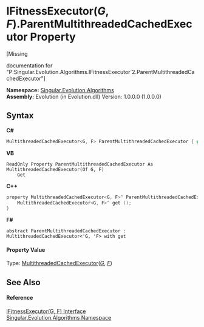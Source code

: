 # IFitnessExecutor(*G*, *F*).ParentMultithreadedCachedExecutor Property 
 

\[Missing <summary> documentation for "P:Singular.Evolution.Algorithms.IFitnessExecutor`2.ParentMultithreadedCachedExecutor"\]

**Namespace:**&nbsp;<a href="abe06fa4-bd7d-97b9-28d0-1b08952971eb">Singular.Evolution.Algorithms</a><br />**Assembly:**&nbsp;Evolution (in Evolution.dll) Version: 1.0.0.0 (1.0.0.0)

## Syntax

**C#**<br />
``` C#
MultithreadedCachedExecutor<G, F> ParentMultithreadedCachedExecutor { get; }
```

**VB**<br />
``` VB
ReadOnly Property ParentMultithreadedCachedExecutor As MultithreadedCachedExecutor(Of G, F)
	Get
```

**C++**<br />
``` C++
property MultithreadedCachedExecutor<G, F>^ ParentMultithreadedCachedExecutor {
	MultithreadedCachedExecutor<G, F>^ get ();
}
```

**F#**<br />
``` F#
abstract ParentMultithreadedCachedExecutor : MultithreadedCachedExecutor<'G, 'F> with get

```


#### Property Value
Type: <a href="924e633d-b30d-1ea7-e770-96ba720c56c1">MultithreadedCachedExecutor</a>(<a href="2b161e85-97b6-d164-e1e5-d57c8be7c80f">*G*</a>, <a href="2b161e85-97b6-d164-e1e5-d57c8be7c80f">*F*</a>)

## See Also


#### Reference
<a href="2b161e85-97b6-d164-e1e5-d57c8be7c80f">IFitnessExecutor(G, F) Interface</a><br /><a href="abe06fa4-bd7d-97b9-28d0-1b08952971eb">Singular.Evolution.Algorithms Namespace</a><br />